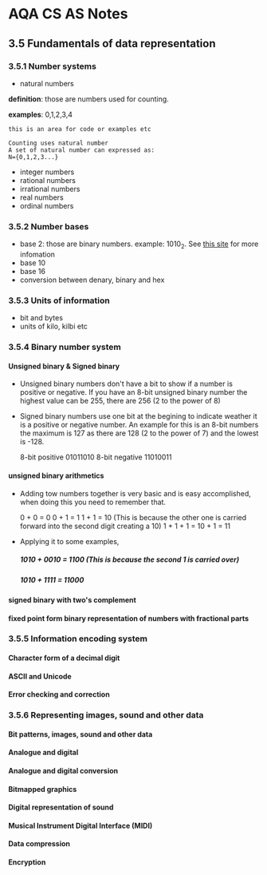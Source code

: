 # AQA CS AS Notes

## 3.5 Fundamentals of data representation

### 3.5.1 Number systems
+ natural numbers

**definition**: those are numbers used for counting.

**examples**: 0,1,2,3,4
``` 
this is an area for code or examples etc

Counting uses natural number
A set of natural number can expressed as:
N={0,1,2,3...}

```

+ integer numbers
+ rational numbers
+ irrational numbers
+ real numbers
+ ordinal numbers

### 3.5.2 Number bases
+ base 2: those are binary numbers. example: 1010<sub>2</sub>. See [this site](https://bournetocode.com/projects/AQA_AS_Theory/pages/3-5.html) for more infomation
+ base 10
+ base 16
+ conversion between denary, binary and hex

### 3.5.3 Units of information
+ bit and bytes
+ units of kilo, kilbi etc

### 3.5.4 Binary number system

#### Unsigned binary & Signed binary

+ Unsigned binary numbers don't have a bit to show if a number is positive or negative. If you have an 8-bit unsigned binary number the highest value can be 255, there are 256 (2 to the power of 8)

+ Signed binary numbers use one bit at the begining to indicate weather it is a positive or negative number. An example for this is an 8-bit numbers the maximum is 127 as there are 128 (2 to the power of 7) and the lowest is -128. 

 	8-bit positive 01011010
	8-bit negative 11010011

#### unsigned binary arithmetics

+ Adding tow numbers together is very basic and is easy accomplished, when doing this you need to remember that. 

	0 + 0 = 0
	0 + 1 = 1
	1 + 1 = 10 (This is because the other one is carried forward into the second digit creating a 10)
	1 + 1 + 1 = 10 + 1 = 11

+ Applying it to some examples, 

	##### 1010 + 0010 = 1100 (This is because the second 1 is carried over)

	##### 1010 + 1111 = 11000
	
#### signed binary with two's complement
#### fixed point form binary representation of numbers with fractional parts

### 3.5.5 Information encoding system

#### Character form of a decimal digit
#### ASCII and Unicode
#### Error checking and correction

### 3.5.6 Representing images, sound and other data

#### Bit patterns, images,  sound  and other  data
#### Analogue and digital
#### Analogue and digital conversion
#### Bitmapped graphics
#### Digital representation of sound
#### Musical Instrument Digital Interface (MIDI)
#### Data compression
#### Encryption
